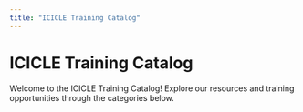 ```yaml
---
title: "ICICLE Training Catalog"
---
```


<div class="no-toc">
<h1>ICICLE Training Catalog</h1>

<p>Welcome to the ICICLE Training Catalog! Explore our resources and training opportunities through the categories below.</p>

